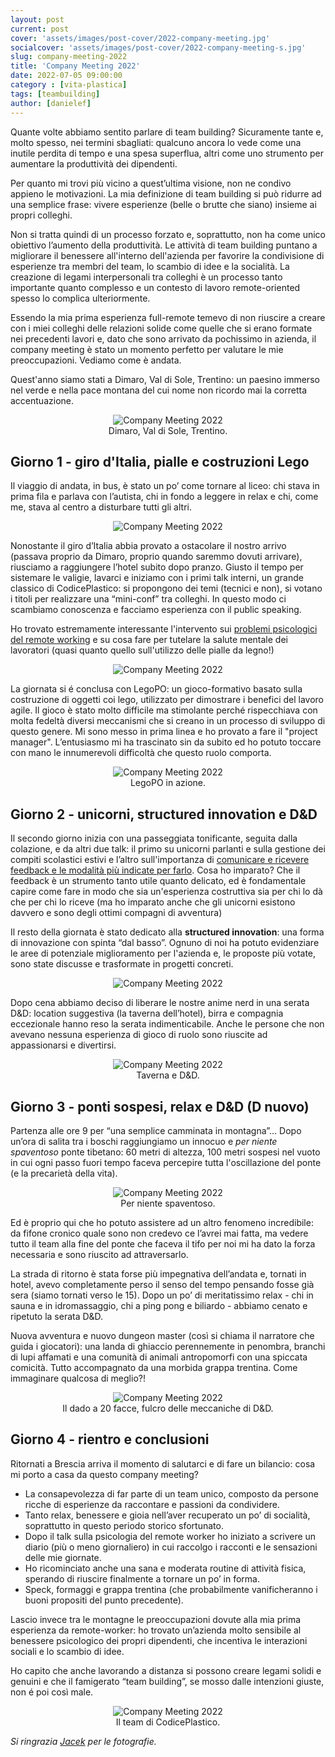 ```yaml
---
layout: post
current: post
cover: 'assets/images/post-cover/2022-company-meeting.jpg'
socialcover: 'assets/images/post-cover/2022-company-meeting-s.jpg'
slug: company-meeting-2022
title: 'Company Meeting 2022'
date: 2022-07-05 09:00:00
category : [vita-plastica]
tags: [teambuilding]
author: [danielef]
---
```


<div class="post-intro">
Quante volte abbiamo sentito parlare di team building? Sicuramente tante e, molto spesso, nei termini sbagliati: qualcuno ancora lo vede come una inutile perdita di tempo e una spesa superflua, altri come uno strumento per aumentare la produttività dei dipendenti.
</div>

Per quanto mi trovi più vicino a quest’ultima visione, non ne condivo appieno le motivazioni.
La mia definizione di team building si può ridurre ad una semplice frase: vivere esperienze (belle o brutte che siano) insieme ai propri colleghi.

Non si tratta quindi di un processo forzato e, soprattutto, non ha come unico obiettivo l’aumento della produttività. Le attività di team building puntano a migliorare il benessere all'interno dell'azienda per favorire la condivisione di esperienze tra membri del team, lo scambio di idee e la socialità.
La creazione di legami interpersonali tra colleghi è un processo tanto importante quanto complesso e un contesto di lavoro remote-oriented spesso lo complica ulteriormente.

Essendo la mia prima esperienza full-remote temevo di non riuscire a creare con i miei colleghi delle relazioni solide come quelle che si erano formate nei precedenti lavori e, dato che sono arrivato da pochissimo in azienda, il company meeting è stato un momento perfetto per valutare le mie preoccupazioni. Vediamo come è andata.

Quest'anno siamo stati a Dimaro, Val di Sole, Trentino: un paesino immerso nel verde e nella pace montana del cui nome non ricordo mai la corretta accentuazione.

<figure style="text-align:center"><img src="/assets/images/post-content/company-meeting-2022/company-meeting_dimaro.jpg" alt="Company Meeting 2022" />
    <figcaption>Dimaro, Val di Sole, Trentino.</figcaption>
</figure>


## Giorno 1 - giro d'Italia, pialle e costruzioni Lego

Il viaggio di andata, in bus, è stato un po’ come tornare al liceo: chi stava in prima fila e parlava con l’autista, chi in fondo a leggere in relax e chi, come me, stava al centro a disturbare tutti gli altri.

<figure style="text-align:center"><img src="/assets/images/post-content/company-meeting-2022/company-meeting_s_002.png" alt="Company Meeting 2022" />
</figure>

Nonostante il giro d’Italia abbia provato a ostacolare il nostro arrivo (passava proprio da Dimaro, proprio quando saremmo dovuti arrivare), riusciamo a raggiungere l’hotel subito dopo pranzo. Giusto il tempo per sistemare le valigie, lavarci e iniziamo con i primi talk interni, un grande classico di CodicePlastico: si propongono dei temi (tecnici e non), si votano i titoli per realizzare una “mini-conf” tra colleghi. In questo modo ci scambiamo conoscenza e facciamo esperienza con il public speaking.

Ho trovato estremamente interessante l'intervento sui [problemi psicologici del remote working](https://blog.codiceplastico.com/psychological-safety) e su cosa fare per tutelare la salute mentale dei lavoratori (quasi quanto quello sull'utilizzo delle pialle da legno!)

<figure style="text-align:center"><img src="/assets/images/post-content/company-meeting-2022/company-meeting_s_001.png" alt="Company Meeting 2022" />
</figure>

La giornata si é conclusa con LegoPO: un gioco-formativo basato sulla costruzione di oggetti coi lego, utilizzato per dimostrare i benefici del lavoro agile.
Il gioco è stato molto difficile ma stimolante perché rispecchiava con molta fedeltà diversi meccanismi che si creano in un processo di sviluppo di questo genere.
Mi sono messo in prima linea e ho provato a fare il "project manager". L’entusiasmo mi ha trascinato sin da subito ed ho potuto toccare con mano le innumerevoli difficoltà che questo ruolo comporta.

<figure style="text-align:center"><img src="/assets/images/post-content/company-meeting-2022/company-meeting_lego.jpg" alt="Company Meeting 2022" />
    <figcaption>LegoPO in azione.</figcaption>
</figure>


## Giorno 2 - unicorni, structured innovation e D&D

Il secondo giorno inizia con una passeggiata tonificante, seguita dalla colazione, e da altri due talk: il primo su unicorni parlanti e sulla gestione dei compiti scolastici estivi e l’altro sull'importanza di [comunicare e ricevere feedback e le modalità più indicate per farlo](https://blog.codiceplastico.com/feedback-o-giudizio-la-differenza).
Cosa ho imparato? Che il feedback è un strumento tanto utile quanto delicato, ed è fondamentale capire come fare in modo che sia un'esperienza costruttiva sia per chi lo dà che per chi lo riceve (ma ho imparato anche che gli unicorni esistono davvero e sono degli ottimi compagni di avventura)

Il resto della giornata è stato dedicato alla **structured innovation**: una forma di innovazione con spinta “dal basso”. Ognuno di noi ha potuto evidenziare le aree di potenziale miglioramento per l'azienda e, le proposte più votate, sono state discusse e trasformate in progetti concreti.

<figure style="text-align:center"><img src="/assets/images/post-content/company-meeting-2022/company-meeting_s_003.png" alt="Company Meeting 2022" />
</figure>

Dopo cena abbiamo deciso di liberare le nostre anime nerd in una serata D&D: location suggestiva (la taverna dell’hotel), birra e compagnia eccezionale hanno reso la serata indimenticabile. Anche le persone che non avevano nessuna esperienza di gioco di ruolo sono riuscite ad appassionarsi e divertirsi.

<figure style="text-align:center"><img src="/assets/images/post-content/company-meeting-2022/company-meeting_dnd.jpg" alt="Company Meeting 2022" />
    <figcaption>Taverna e D&D.</figcaption>
</figure>


## Giorno 3 - ponti sospesi, relax e D&D (D nuovo)

Partenza alle ore 9 per “una semplice camminata in montagna”…
Dopo un’ora di salita tra i boschi raggiungiamo un innocuo e *per niente spaventoso* ponte tibetano: 60 metri di altezza, 100 metri sospesi nel vuoto in cui ogni passo fuori tempo faceva percepire tutta l'oscillazione del ponte (e la precarietà della vita).

<figure style="text-align:center"><img src="/assets/images/post-content/company-meeting-2022/company-meeting_bridge.jpg" alt="Company Meeting 2022" />
    <figcaption>Per niente spaventoso.</figcaption>
</figure>


Ed è proprio qui che ho potuto assistere ad un altro fenomeno incredibile: da fifone cronico quale sono non credevo ce l’avrei mai fatta, ma vedere tutto il team alla fine del ponte che faceva il tifo per noi mi ha dato la forza necessaria e sono riuscito ad attraversarlo.

La strada di ritorno è stata forse più impegnativa dell’andata e, tornati in hotel, avevo completamente perso il senso del tempo pensando fosse già sera (siamo tornati verso le 15). Dopo un po’ di meritatissimo relax - chi in sauna e in idromassaggio, chi a ping pong e biliardo -  abbiamo cenato e ripetuto la serata D&D.

Nuova avventura e nuovo dungeon master (così si chiama il narratore che guida i giocatori): una landa di ghiaccio perennemente in penombra, branchi di lupi affamati e una comunità di animali antropomorfi con una spiccata comicità. Tutto accompagnato da una morbida grappa trentina. Come immaginare qualcosa di meglio?! 

<figure style="text-align:center"><img src="/assets/images/post-content/company-meeting-2022/company-meeting_dice.jpg" alt="Company Meeting 2022" />
    <figcaption>Il dado a 20 facce, fulcro delle meccaniche di D&D.</figcaption>
</figure>


## Giorno 4 - rientro e conclusioni

Ritornati a Brescia arriva il momento di salutarci e di fare un bilancio: cosa mi porto a casa da questo company meeting?

- La consapevolezza di far parte di un team unico, composto da persone ricche di esperienze da raccontare e passioni da condividere.
- Tanto relax, benessere e gioia nell’aver recuperato un po’ di socialità, soprattutto in questo periodo storico sfortunato.
- Dopo il talk sulla psicologia del remote worker ho iniziato a scrivere un diario (più o meno giornaliero) in cui raccolgo i racconti e le sensazioni delle mie giornate.
- Ho ricominciato anche una sana e moderata routine di attività fisica, sperando di riuscire finalmente a tornare un po’ in forma.
- Speck, formaggi e grappa trentina (che probabilmente vanificheranno i buoni propositi del punto precedente).

Lascio invece tra le montagne le preoccupazioni dovute alla mia prima esperienza da remote-worker: ho trovato un’azienda molto sensibile al benessere psicologico dei propri dipendenti, che incentiva le interazioni sociali e lo scambio di idee.

Ho capito che anche lavorando a distanza si possono creare legami solidi e genuini e che il famigerato “team building”, se mosso dalle intenzioni giuste, non é poi così male.

<figure style="text-align:center"><img src="/assets/images/post-content/company-meeting-2022/company-meeting_team.jpg" alt="Company Meeting 2022" />
    <figcaption>Il team di CodicePlastico.</figcaption>
</figure>

*Si ringrazia [Jacek](https://blog.codiceplastico.com/authors/jacek) per le fotografie.*

